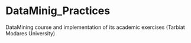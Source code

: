 # DataMinig_Practices
DataMining course and implementation of its academic exercises (Tarbiat Modares University)
